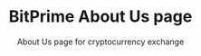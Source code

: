 ---
title: BitPrime About Us page
subtitle: About Us page for cryptocurrency exchange
link: /portfolio-demos/bitprime-about-us
---